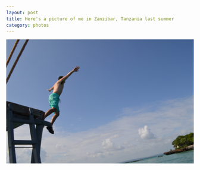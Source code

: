 ```yaml
---
layout: post
title: Here's a picture of me in Zanzibar, Tanzania last summer
category: photos
---
```

![Jumping off boat](/photos/img/zanzibar.jpg)